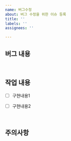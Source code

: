 ```yaml
---
name: 버그수정
about: 버그 수정을 위한 이슈 등록
title: ''
labels: ''
assignees: ''

---
```


## 버그 내용

<br/>

## 작업 내용

- [ ] 구현내용1
- [ ] 구현내용2


<br/>

 
## 주의사항
